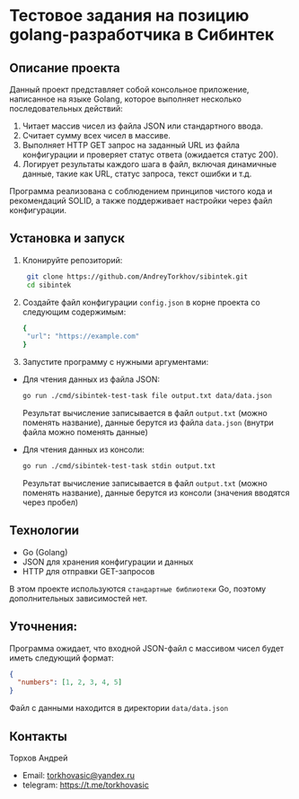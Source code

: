 # Тестовое задания на позицию golang-разработчика в Сибинтек

## Описание проекта

Данный проект представляет собой консольное приложение, написанное на языке Golang, которое выполняет несколько последовательных действий:

1. Читает массив чисел из файла JSON или стандартного ввода.
2. Считает сумму всех чисел в массиве.
3. Выполняет HTTP GET запрос на заданный URL из файла конфигурации и проверяет статус ответа (ожидается статус 200).
4. Логирует результаты каждого шага в файл, включая динамичные данные, такие как URL, статус запроса, текст ошибки и т.д.

Программа реализована с соблюдением принципов чистого кода и рекомендаций SOLID, а также поддерживает настройки через файл конфигурации.

## Установка и запуск

1. Клонируйте репозиторий:

   ```bash
    git clone https://github.com/AndreyTorkhov/sibintek.git
    cd sibintek
   ```

2. Создайте файл конфигурации `config.json` в корне проекта со следующим содержимым:

   ```bash
   {
    "url": "https://example.com"
   }
   ```

3. Запустите программу с нужными аргументами:

- Для чтения данных из файла JSON:

  ```bash
  go run ./cmd/sibintek-test-task file output.txt data/data.json
  ```

  Результат вычисление записывается в файл `output.txt` (можно поменять название), данные берутся из файла `data.json` (внутри файла можно поменять данные)

- Для чтения данных из консоли:

  ```bash
  go run ./cmd/sibintek-test-task stdin output.txt
  ```

  Результат вычисление записывается в файл `output.txt` (можно поменять название), данные берутся из консоли (значения вводятся через пробел)

## Технологии

- Go (Golang)
- JSON для хранения конфигурации и данных
- HTTP для отправки GET-запросов

В этом проекте используются `стандартные библиотеки` Go, поэтому дополнительных зависимостей нет.

## Уточнения:

Программа ожидает, что входной JSON-файл с массивом чисел будет иметь следующий формат:

```json
{
  "numbers": [1, 2, 3, 4, 5]
}
```

Файл с данными находится в директории `data/data.json`

## Контакты

Торхов Андрей

- Email: torkhovasic@yandex.ru
- telegram: https://t.me/torkhovasic
